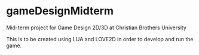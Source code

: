 # gameDesignMidterm
Mid-term project for Game Design 2D/3D at Christian Brothers University

This is to be created using LUA and LOVE2D in order to develop and run the game.
